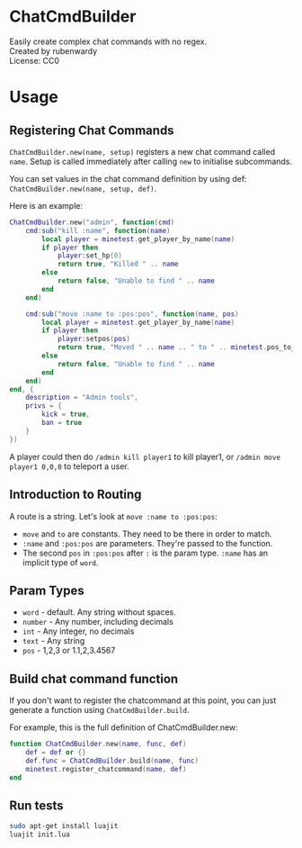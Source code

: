 # ChatCmdBuilder

Easily create complex chat commands with no regex.  
Created by rubenwardy  
License: CC0

# Usage

## Registering Chat Commands

`ChatCmdBuilder.new(name, setup)` registers a new chat command called `name`.
Setup is called immediately after calling `new` to initialise subcommands.

You can set values in the chat command definition by using def:
`ChatCmdBuilder.new(name, setup, def)`.

Here is an example:

```Lua
ChatCmdBuilder.new("admin", function(cmd)
	cmd:sub("kill :name", function(name)
		local player = minetest.get_player_by_name(name)
		if player then
			player:set_hp(0)
			return true, "Killed " .. name
		else
			return false, "Unable to find " .. name
		end
	end)

	cmd:sub("move :name to :pos:pos", function(name, pos)
		local player = minetest.get_player_by_name(name)
		if player then
			player:setpos(pos)
			return true, "Moved " .. name .. " to " .. minetest.pos_to_string(pos)
		else
			return false, "Unable to find " .. name
		end
	end)
end, {
	description = "Admin tools",
	privs = {
		kick = true,
		ban = true
	}
})
```

A player could then do `/admin kill player1` to kill player1,
or `/admin move player1 0,0,0` to teleport a user.

## Introduction to Routing

A route is a string. Let's look at `move :name to :pos:pos`:

* `move` and `to` are constants. They need to be there in order to match.
* `:name` and `:pos:pos` are parameters. They're passed to the function.
* The second `pos` in `:pos:pos` after `:` is the param type. `:name` has an implicit
  type of `word`.

## Param Types

* `word` - default. Any string without spaces.
* `number` - Any number, including decimals
* `int` - Any integer, no decimals
* `text` - Any string
* `pos` - 1,2,3 or 1.1,2,3.4567

## Build chat command function

If you don't want to register the chatcommand at this point, you can just generate
a function using `ChatCmdBuilder.build`.

For example, this is the full definition of ChatCmdBuilder.new:

```Lua
function ChatCmdBuilder.new(name, func, def)
	def = def or {}
	def.func = ChatCmdBuilder.build(name, func)
	minetest.register_chatcommand(name, def)
end
```

## Run tests

```Bash
sudo apt-get install luajit
luajit init.lua
```
